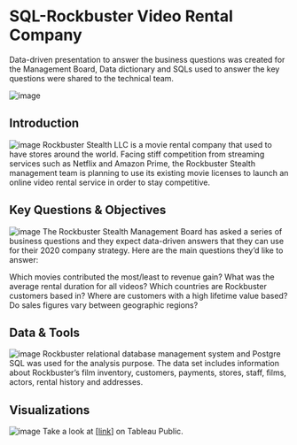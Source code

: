 # SQL-Rockbuster Video Rental Company
Data-driven presentation to answer the business questions was created for the Management Board, Data dictionary and SQLs used to answer the key questions were shared to the technical team.

![image](https://github.com/NegarNikeghbali/SQL-RockbusterVideoRental/assets/169043785/d11b1d8d-b996-438f-9fdd-bc9e855ccc57)
## Introduction
![image](https://github.com/NegarNikeghbali/SQL-RockbusterVideoRental/assets/169043785/61c1ee9e-0543-4a00-a189-98267b727086)
Rockbuster Stealth LLC is a movie rental company that used to have stores around the world. Facing stiff competition from streaming services such as Netflix and Amazon Prime, the Rockbuster Stealth management team is planning to use its existing movie licenses to launch an online video rental service in order to stay competitive.


## Key Questions & Objectives
![image](https://github.com/NegarNikeghbali/SQL-RockbusterVideoRental/assets/169043785/61c1ee9e-0543-4a00-a189-98267b727086)
The Rockbuster Stealth Management Board has asked a series of business questions and they expect data-driven answers that they can use for their 2020 company strategy. Here are the main questions they’d like to answer:

Which movies contributed the most/least to revenue gain?
What was the average rental duration for all videos?
Which countries are Rockbuster customers based in?
Where are customers with a high lifetime value based?
Do sales figures vary between geographic regions?

## Data & Tools
![image](https://github.com/NegarNikeghbali/SQL-RockbusterVideoRental/assets/169043785/2bd07f2e-2e17-4cd0-a642-86afb8c837cc)
Rockbuster relational database management system and Postgre SQL was used for the analysis purpose. The data set includes information about Rockbuster’s film inventory, customers, payments, stores, staff, films, actors, rental history and addresses.


## Visualizations
![image](https://github.com/NegarNikeghbali/SQL-RockbusterVideoRental/assets/169043785/c5ee4342-b879-4b0c-afa6-7240685544f8)
Take a look at [[link](https://public.tableau.com/app/profile/negar.nikeghbali/viz/Rockbustergeographicaldistributionofcustomers/Sheet1)] on Tableau Public.
